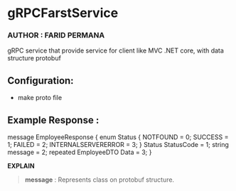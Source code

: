 # gRPCFarstService

### AUTHOR : FARID PERMANA

gRPC service that provide service for client like MVC .NET core, with data structure protobuf

## Configuration: 
 -  make proto file 


## Example Response : 
  message EmployeeResponse {
      enum Status { 
          NOTFOUND = 0;
          SUCCESS = 1;
          FAILED = 2;
          INTERNALSERVERERROR = 3;
      }
      Status StatusCode = 1;
      string message = 2;
      repeated EmployeeDTO Data = 3; 
  }
 

**EXPLAIN**
> **message** : Represents class on protobuf structure.   

